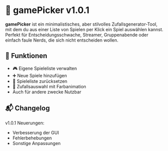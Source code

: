 # 🎲 gamePicker v1.0.1

**gamePicker** ist ein minimalistisches, aber stilvolles Zufallsgenerator-Tool, mit dem du aus einer Liste von Spielen per Klick ein Spiel auswählen kannst.  
Perfekt für Entscheidungsschwache, Streamer, Gruppenabende oder einfach faule Nerds, die sich nicht entscheiden wollen.

## 🧠 Funktionen

- 🎮 Eigene Spieleliste verwalten
- ➕ Neue Spiele hinzufügen
- 🔁 Spieleliste zurücksetzen
- 🎰 Zufallsauswahl mit Farbanimation
- Auch für andere zwecke Nutzbar


## 📬 Changelog

v1.0.1 Neuerungen:
- Verbesserung der GUI
- Fehlerbehebungen
- Sonstige Anpassungen
